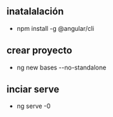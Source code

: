 ## inatalalación
- npm install -g @angular/cli
## crear proyecto 
- ng new bases --no-standalone
## inciar serve
- ng serve -0 